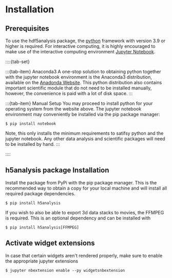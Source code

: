 # Installation

## Prerequisites

To use the hdf5analysis package, the [python](https://www.python.org/) framework with version 3.9 or higher is required. For interactive computing, it is highly encouraged to make use of the interactive computing environment [Jupyter Notebook](https://github.com/jupyter).

::::{tab-set}

:::{tab-item} Anaconda3
A one-stop solution to obtaining python together with the jupyter notebook environment is the Anaconda3 distribution, available on the [Anadonda Website](https://www.anaconda.com/download). This python distribution also contains important scientific module that do not need to be installed manually, however, the convenience is paid with a lot of disk space.
:::

:::{tab-item} Manual Setup
You may proceed to install python for your operating system from the website above. The jupyter notebook environment may conveniently be installed via the pip package manager:

```
$ pip install notebook
```

Note, this only installs the minimum requirements to satifsy python and the jupyter notebook. Any other data analysis and scientific packages will need to be installed by hand.
:::

::::


## h5analysis package Installation

Install the package from PyPi with the pip package manager. This is the recommended way to obtain a copy for your local machine and will install all required package dependencies.

```
$ pip install h5analysis
```

If you wish to also be able to export 3d data stacks to movies, the FFMPEG is required. This is an optional dependency and can be installed with

```
$ pip install h5analysis[FFMPEG]
```

## Activate widget extensions
In case that certain widgets aren't rendered properly, make sure to enable the appropriate jupyter extensions

```
$ jupyter nbextension enable --py widgetsnbextension
```